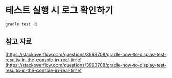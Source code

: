 # 테스트 실행 시 로그 확인하기

```groovy
gradle test -i
```

## 참고 자료

[https://stackoverflow.com/questions/3963708/gradle-how-to-display-test-results-in-the-console-in-real-time](https://stackoverflow.com/questions/3963708/gradle-how-to-display-test-results-in-the-console-in-real-time)